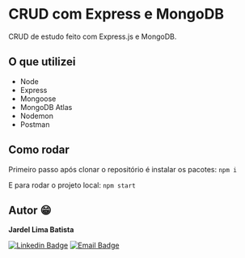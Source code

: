 # CRUD com Express e MongoDB
CRUD de estudo feito com Express.js e MongoDB.

## O que utilizei
- Node
- Express
- Mongoose
- MongoDB Atlas
- Nodemon
- Postman

## Como rodar
Primeiro passo após clonar o repositório é instalar os pacotes:
`npm i`

E para rodar o projeto local:
`npm start`

## Autor :grin:
<b>Jardel Lima Batista</b> 

[![Linkedin Badge](https://img.shields.io/badge/-LinkedIn-blue?style=flat-square&logo=Linkedin&logoColor=white&link=https://www.linkedin.com/in/jardel-lima-040b30164/)](https://www.linkedin.com/in/jardel-lima-040b30164/) 
[![Email Badge](https://img.shields.io/badge/-Email-red?style=flat-square&logo=Gmail&logoColor=white&link=https://www.gmail.com)](mailto:dev.jardelima@gmail.com)
